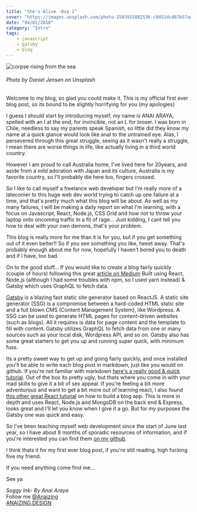 ```yaml
---
title: "She's Alive -Day 1"
cover: "https://images.unsplash.com/photo-1503925802536-c9451dcd87b5?auto=format&fit=crop&w=1050&q=80"
date: "04/01/2018"
category: "Intro"
tags:
    - javascript
    - gatsby
    - blog
---
```


![corpse rising from the sea](https://images.unsplash.com/photo-1503925802536-c9451dcd87b5?auto=format&fit=crop&w=1050&q=80)
###### _Photo by Daniel Jensen on Unsplash_

Welcome to my blog, so glad you could make it.
This is my official first ever blog post, so its bound to be slightly horrifying for you (my apologies)

I guess I should start by introducing myself, my name is ANAI ARAYA, spelled with an I at the end, for invincible, not an L for looser. I was born in Chile, needless to say my parents speak Spanish, so little did they know my name at a quick glance would look like anal to the untrained eye. Alas, I persevered through this great struggle, seeing as it wasn't really a struggle, I mean there are worse things in life, like actually living in a third world country.

However I am proud to call Australia home, I've lived here for 20years, and aside from a mild adoration with Japan and its culture, Australia is my favorite country, so I'll probably die here too, fingers crossed.

So I like to call myself a freelance web developer but I'm really more of a latecomer to this huge web dev world trying to catch up one failure at a time, and that's pretty much what this blog will be about.  As well as my many failures, I will be making a daily report on what I'm learning, with a focus on Javascript, React, Node.js, CSS Grid and how not to throw your laptop onto oncoming traffic in a fit of rage... Just kidding, I cant tell you how to deal with your own demons, that's your problem.

This blog is really more for me than it is for you, but if you get something out of it even better!! So if you see something you like, tweet away. That's probably enough about me for now, hopefully I haven't bored you to death and if I have, too bad.

On to the good stuff... If you would like to create a blog fairly quickly (couple of hours) following this great [article on Medium](https://medium.freecodecamp.org/how-to-build-a-react-and-gatsby-powered-blog-in-about-10-minutes-625c35c06481)
Built using React, Node.js (although I had some troubles with npm, so I used yarn instead) & Gatsby which uses GraphQL to fetch data.

[Gatsby](https://www.gatsbyjs.org/) is a blazing fast static site generator based on ReactJS. A static site generator (SSG) is a compromise between a hard-coded HTML static site and a full blown CMS (Content Management System), like Wordpress. A SSG can be used to generate HTML pages for content-driven websites (such as blogs). All it requires is data for page content and the template to fill with content. Gatsby utilizes GraphQL to fetch data from one or many sources such as your local disk, Wordpress API, and so on. Gatsby also has some great starters to get you up and running super quick, with minimum fuss.

Its a pretty sweet way to get up and going fairly quickly, and once installed you'll be able to write each blog post in markdown, just like you would on github. If you're not familiar with markdown [here's a really good & quick tutorial](https://www.markdowntutorial.com/lesson/1/). Out of the box its pretty ugly, but thats where you come in with your mad skills to give it a bit of sex appeal. If you're feeling a bit more adventurous and want to get a bit more out of learning react, I also found [this other great React tutorial](https://code.tutsplus.com/series/creating-a-blogging-app-using-react--cms-1171) on how to build a blog app. This is more in depth and uses React, Node.js and MongoDB on the back end & Express, looks great and I'll let you know when I give it a go. But for my purposes the Gatsby one was quick and easy.

So I've been teaching myself web development since the start of June last year, so I have about 8 months of sporadic resources of information, and if you're interested you can find them [on my github](https://github.com/Anaizing/Studying-and-learning).

I think thats it for my first ever blog post, if you're still reading, high fucking five my friend.

If you need anything come find me...

See ya


_Soggy Ink- By Anai Araya_<br>
Follow me [@Anaizing](https://twitter.com/Anaizing) <br>
[ANAIZING.DESIGN](http://anaizing.design/)
